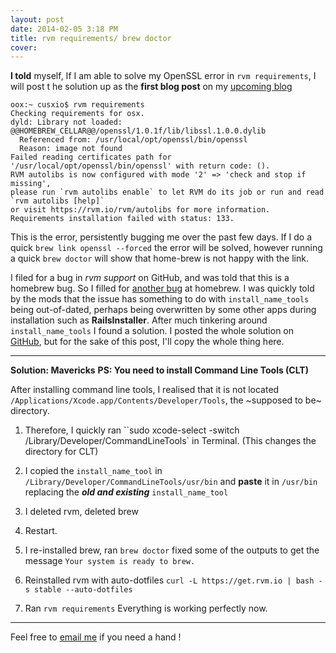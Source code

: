 ```yaml
---
layout: post
date: 2014-02-05 3:18 PM
title: rvm requirements/ brew doctor 
cover: 
---
```


**I told** myself, If I am able to solve my OpenSSL error in ``rvm requirements``, I will post t he solution up as the **first blog post** on my [upcoming blog](http://iam.cusx.io)


```
oox:~ cusxio$ rvm requirements
Checking requirements for osx.
dyld: Library not loaded: @@HOMEBREW_CELLAR@@/openssl/1.0.1f/lib/libssl.1.0.0.dylib
  Referenced from: /usr/local/opt/openssl/bin/openssl
  Reason: image not found
Failed reading certificates path for '/usr/local/opt/openssl/bin/openssl' with return code: ().
RVM autolibs is now configured with mode '2' => 'check and stop if missing',
please run `rvm autolibs enable` to let RVM do its job or run and read `rvm autolibs [help]`
or visit https://rvm.io/rvm/autolibs for more information.
Requirements installation failed with status: 133.
```

This is the error, persistently bugging me over the past few days. If I do a quick ``brew link openssl --forced`` the error will be solved, however running a quick ``brew doctor`` will show that home-brew is not happy with the link.

I filed for a bug in *rvm support* on GitHub, and was told that this is a homebrew bug. So I filled for [another bug](https://github.com/Homebrew/homebrew/issues/26367) at homebrew. I was quickly told by the mods that the issue has something to do with `install_name_tools` being out-of-dated, perhaps being overwritten by some other apps during installation such as **RailsInstaller**. After much tinkering around `install_name_tools` I found a solution. I posted the whole solution on [GitHub](http://github.com), but for the sake of this post, I'll copy the whole thing here.
___

**Solution: Mavericks**
**PS: You need to install Command Line Tools (CLT)**

After installing command line tools, I realised that it is not located ``/Applications/Xcode.app/Contents/Developer/Tools``, the ~supposed to be~ directory.

1) Therefore, I quickly ran ``sudo xcode-select -switch /Library/Developer/CommandLineTools` in Terminal.
(This changes the directory for CLT)


2) I copied the ``install_name_tool`` in ``/Library/Developer/CommandLineTools/usr/bin`` and **paste** it in ``/usr/bin`` replacing the ***old and existing*** ``install_name_tool``


3) I deleted rvm, deleted brew


4) Restart.


5) I re-installed brew, ran ``brew doctor`` fixed some of the outputs to get the message ``Your system is ready to brew.``


6) Reinstalled rvm with auto-dotfiles ``curl -L https://get.rvm.io | bash -s stable --auto-dotfiles``


7) Ran ``rvm requirements`` Everything is working perfectly now. 


___

Feel free to [email me](cusxio@gmail.com) if you need a hand !


